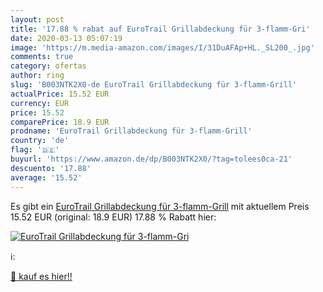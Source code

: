 ```yaml
---
layout: post
title: '17.88 % rabat auf EuroTrail Grillabdeckung für 3-flamm-Gri'
date: 2020-03-13 05:07:19
image: 'https://m.media-amazon.com/images/I/31DuAFAp+HL._SL200_.jpg'
comments: true
category: ofertas
author: ring
slug: 'B003NTK2X0-de EuroTrail Grillabdeckung für 3-flamm-Grill'
actualPrice: 15.52 EUR
currency: EUR
price: 15.52
comparePrice: 18.9 EUR
prodname: 'EuroTrail Grillabdeckung für 3-flamm-Grill'
country: 'de'
flag: '🇩🇪'
buyurl: 'https://www.amazon.de/dp/B003NTK2X0/?tag=tolees0ca-21'
descuento: '17.88'
average: '15.52'
---
```


Es gibt ein [EuroTrail Grillabdeckung für 3-flamm-Grill](https://www.amazon.de/dp/B003NTK2X0/?tag=tolees0ca-21) mit aktuellem Preis 15.52 EUR (original: 18.9 EUR) 17.88 % Rabatt hier:

[![EuroTrail Grillabdeckung für 3-flamm-Gri](https://m.media-amazon.com/images/I/31DuAFAp+HL._SL200_.jpg)](https://www.amazon.de/dp/B003NTK2X0/?tag=tolees0ca-21)

ℹ️:


[🛒 kauf es hier!!](https://www.amazon.de/dp/B003NTK2X0/?tag=tolees0ca-21)
